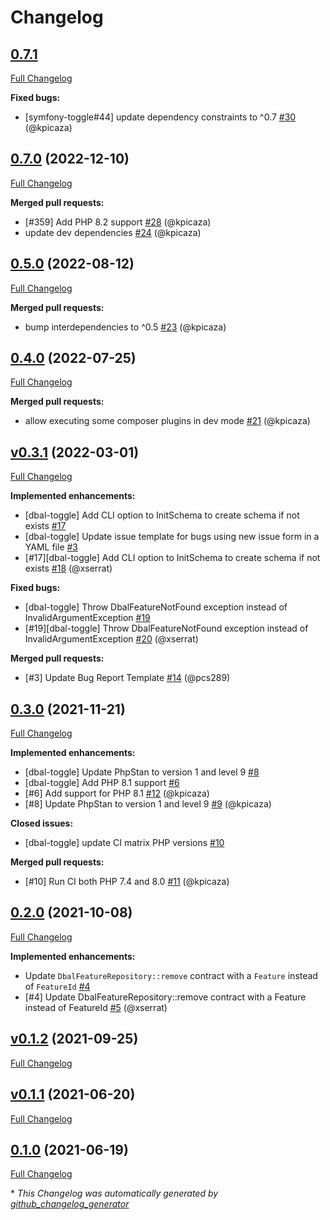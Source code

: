 # Changelog

## [0.7.1](https://github.com/pheature-flags/dbal-toggle/tree/0.7.1)

[Full Changelog](https://github.com/pheature-flags/dbal-toggle/compare/0.7.0...0.7.1)

**Fixed bugs:**

- \[symfony-toggle\#44\] update dependency constraints to ^0.7 [\#30](https://github.com/pheature-flags/dbal-toggle/pull/30) (@kpicaza)

## [0.7.0](https://github.com/pheature-flags/dbal-toggle/tree/0.7.0) (2022-12-10)

[Full Changelog](https://github.com/pheature-flags/dbal-toggle/compare/0.5.0...0.7.0)

**Merged pull requests:**

- \[\#359\] Add PHP 8.2 support [\#28](https://github.com/pheature-flags/dbal-toggle/pull/28) (@kpicaza)
- update dev dependencies [\#24](https://github.com/pheature-flags/dbal-toggle/pull/24) (@kpicaza)

## [0.5.0](https://github.com/pheature-flags/dbal-toggle/tree/0.5.0) (2022-08-12)

[Full Changelog](https://github.com/pheature-flags/dbal-toggle/compare/0.4.0...0.5.0)

**Merged pull requests:**

- bump interdependencies to ^0.5 [\#23](https://github.com/pheature-flags/dbal-toggle/pull/23) (@kpicaza)

## [0.4.0](https://github.com/pheature-flags/dbal-toggle/tree/0.4.0) (2022-07-25)

[Full Changelog](https://github.com/pheature-flags/dbal-toggle/compare/v0.3.1...0.4.0)

**Merged pull requests:**

- allow executing some composer plugins in dev mode [\#21](https://github.com/pheature-flags/dbal-toggle/pull/21) (@kpicaza)

## [v0.3.1](https://github.com/pheature-flags/dbal-toggle/tree/v0.3.1) (2022-03-01)

[Full Changelog](https://github.com/pheature-flags/dbal-toggle/compare/0.3.0...v0.3.1)

**Implemented enhancements:**

- \[dbal-toggle\] Add CLI option to InitSchema to create schema if not exists [\#17](https://github.com/pheature-flags/dbal-toggle/issues/17)
- \[dbal-toggle\] Update issue template for bugs using new issue form in a YAML file [\#3](https://github.com/pheature-flags/dbal-toggle/issues/3)
- \[\#17\]\[dbal-toggle\] Add CLI option to InitSchema to create schema if not exists [\#18](https://github.com/pheature-flags/dbal-toggle/pull/18) (@xserrat)

**Fixed bugs:**

- \[dbal-toggle\] Throw DbalFeatureNotFound exception instead of InvalidArgumentException [\#19](https://github.com/pheature-flags/dbal-toggle/issues/19)
- \[\#19\]\[dbal-toggle\] Throw DbalFeatureNotFound exception instead of InvalidArgumentException [\#20](https://github.com/pheature-flags/dbal-toggle/pull/20) (@xserrat)

**Merged pull requests:**

- \[\#3\] Update Bug Report Template [\#14](https://github.com/pheature-flags/dbal-toggle/pull/14) (@pcs289)

## [0.3.0](https://github.com/pheature-flags/dbal-toggle/tree/0.3.0) (2021-11-21)

[Full Changelog](https://github.com/pheature-flags/dbal-toggle/compare/0.2.0...0.3.0)

**Implemented enhancements:**

- \[dbal-toggle\] Update PhpStan to version 1 and level 9 [\#8](https://github.com/pheature-flags/dbal-toggle/issues/8)
- \[dbal-toggle\] Add PHP 8.1 support [\#6](https://github.com/pheature-flags/dbal-toggle/issues/6)
- \[\#6\] Add support for PHP 8.1 [\#12](https://github.com/pheature-flags/dbal-toggle/pull/12) (@kpicaza)
- \[\#8\] Update PhpStan to version 1 and level 9 [\#9](https://github.com/pheature-flags/dbal-toggle/pull/9) (@kpicaza)

**Closed issues:**

- \[dbal-toggle\] update CI matrix PHP versions [\#10](https://github.com/pheature-flags/dbal-toggle/issues/10)

**Merged pull requests:**

- \[\#10\] Run CI both PHP 7.4 and 8.0 [\#11](https://github.com/pheature-flags/dbal-toggle/pull/11) (@kpicaza)

## [0.2.0](https://github.com/pheature-flags/dbal-toggle/tree/0.2.0) (2021-10-08)

[Full Changelog](https://github.com/pheature-flags/dbal-toggle/compare/v0.1.2...0.2.0)

**Implemented enhancements:**

- Update `DbalFeatureRepository::remove` contract with a `Feature` instead of `FeatureId` [\#4](https://github.com/pheature-flags/dbal-toggle/issues/4)
- \[\#4\] Update DbalFeatureRepository::remove contract with a Feature instead of FeatureId [\#5](https://github.com/pheature-flags/dbal-toggle/pull/5) (@xserrat)

## [v0.1.2](https://github.com/pheature-flags/dbal-toggle/tree/v0.1.2) (2021-09-25)

[Full Changelog](https://github.com/pheature-flags/dbal-toggle/compare/v0.1.1...v0.1.2)

## [v0.1.1](https://github.com/pheature-flags/dbal-toggle/tree/v0.1.1) (2021-06-20)

[Full Changelog](https://github.com/pheature-flags/dbal-toggle/compare/0.1.0...v0.1.1)

## [0.1.0](https://github.com/pheature-flags/dbal-toggle/tree/0.1.0) (2021-06-19)

[Full Changelog](https://github.com/pheature-flags/dbal-toggle/compare/2ffb3f5f713cafc343e7cb4030ccd9ed9644831f...0.1.0)



\* *This Changelog was automatically generated by [github_changelog_generator](https://github.com/github-changelog-generator/github-changelog-generator)*
